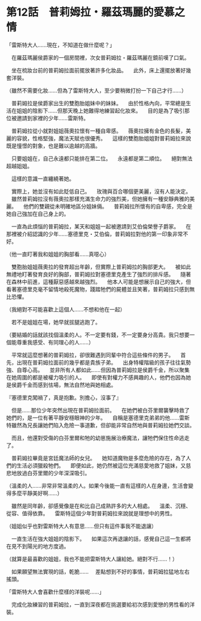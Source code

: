 # 第12話　普莉姆拉・羅茲瑪麗的愛慕之情

「雷斯特大人……現在，不知道在做什麼呢？」

　在羅茲瑪麗侯爵家的一個房間裡，次女普莉姆拉・羅茲瑪麗在鏡前嘆了口氣。

　坐在梳妝台前的普莉姆拉面前擺放著許多化妝品。
　此外，床上還擺放著好幾套洋裝。

（雖然不需要化妝……但為了雷斯特大人，至少要稍微打扮一下自己才行……）

　普莉姆拉是侯爵家出生的雙胞胎姐妹中的妹妹。
　由於性格內向，平常總是生活在姐姐的陰影下……但那天晚上她難得地練習起化妝來。
　目的是為了吸引那位被邀請到家裡的少年……雷斯特。

　普莉姆拉從小就對姐姐薇奧拉懷有一種自卑感。
　薇奧拉擁有金色的長髮，美麗的容貌，性格堅強，魔法天賦也很優秀。
　這樣的雙胞胎姐姐對普莉姆拉來說既是憧憬的對象，也是難以逾越的高牆。

　只要姐姐在，自己永遠都只能排在第二位。
　永遠都是第二順位。
　絕對無法超越姐姐。

　這樣的意識一直纏繞著她。

　實際上，她並沒有如此貶低自己。
　玫瑰與百合哪個更美麗，沒有人能決定。
　雖然普莉姆拉沒有薇奧拉那樣充滿生命力的強烈美，但她擁有一種安靜典雅的美麗。
　他們的雙親從未明確地區分姐妹倆。
　普莉姆拉所懷有的自卑感，完全是她自己強加在自己身上的。

　一直為此煩惱的普莉姆拉，某天和姐姐一起被邀請到艾伯倫榮譽子爵家。
　在那裡被介紹認識的少年……塞德里克・艾伯倫，普莉姆拉對他的第一印象非常不好。

（他一直盯著我和姐姐的胸部看……真噁心）

　雙胞胎姐姐薇奧拉的發育超出年齡，但實際上普莉姆拉的胸部更大。
　被如此無禮地盯著發育良好的胸部，普莉姆拉對塞德里克產生了強烈的排斥感。
　隨著在森林中前進，這種厭惡感越來越強烈。
　他本人可能是想展示自己的強大，但看著塞德里克毫不留情地殺死魔物，踐踏牠們的屍體並且笑著，普莉姆拉只感到無比恐懼。

（我絕對不可能喜歡上這個人……不想和他在一起）

　若不是姐姐在場，她早就拔腿逃跑了。

（要結婚的話就該找個溫柔的人。不一定要有錢，不一定要身分高貴。我只想要一個能尊重我感受、有同理心的人……）

　平常就這麼想著的普莉姆拉，卻很難遇到同輩中符合這些條件的男子。
　首先，出現在普莉姆拉面前的幾乎都是貴族子弟。
　出身特權階級的孩子往往氣勢強、自尊心高。
　並非所有人都如此……但因為普莉姆拉是侯爵千金，所以聚集在她周圍的都是被權力吸引的人。
　即使有對權力不感興趣的人，他們也因為她是侯爵千金而感到怯場，無法自然地與她相處。

『塞德里克闖禍了，真是抱歉。別擔心，沒事了』

　但是……那位少年突然出現在普莉姆拉面前。
　在她們被白芬里爾襲擊時救了她們的，是一位有著平靜安穩眼神的少年。
　自稱是塞德里克弟弟的他……雷斯特雖然為兄長讓她們陷入危險一事道歉，但卻能非常自然地與普莉姆拉她們交談。

　而且，他還對受傷的白芬里爾和牠的幼崽施展治療魔法，讓牠們保住性命逃走了。

　普莉姆拉畢竟是宮廷魔法師的女兒。
　她知道魔物是多麼危險的存在，為了人們的生活必須獵殺牠們。
　即便如此，她仍然被這位充滿慈愛地救了姐妹，又慈悲地放過白芬里爾的少年深深吸引。

（溫柔的人……非常非常溫柔的人。如果今後能一直有這樣的人在身邊，生活會變得多麼平靜美好啊……）

　雖然是同年齡，卻感覺像是在和比自己成熟許多的大人相處。
　溫柔、沉穩、從容、值得依靠。
　雷斯特這個少年對普莉姆拉來說就是理想中的男性。

（姐姐似乎也對雷斯特大人有意思……但只有這件事我不能退讓）

　一直生活在強大姐姐的陰影下。
　如果這次再退讓的話，感覺自己這一生都將在見不到陽光的地方度過。

（就算是最喜歡的姐姐，我也不能把雷斯特大人讓給她。絕對不行……！）

　如果願望無法實現的話，乾脆……
　差點想到不好的事情，普莉姆拉猛地左右搖頭。

「雷斯特大人會喜歡什麼樣的洋裝呢……」

　完成化妝練習的普莉姆拉，一直到深夜都在挑選要給初次感到愛戀的男性看的洋裝。